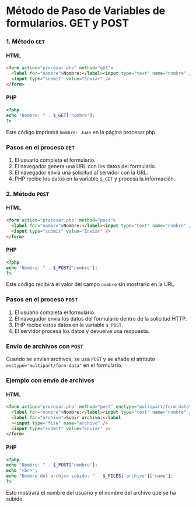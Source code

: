 # Método de Paso de Variables de formularios. GET y POST

### 1. Método `GET`

#### HTML

```html
<form action="procesar.php" method="get">
  <label for="nombre">Nombre:</label><input type="text" name="nombre" />
  <input type="submit" value="Enviar" />
</form>
```

#### PHP

```php
<?php
echo "Nombre: " . $_GET['nombre'];
?>
```

Este código imprimirá `Nombre: Juan` en la página procesar.php.

### Pasos en el proceso `GET`

1. El usuario completa el formulario.
2. El navegador genera una URL con los datos del formulario.
3. El navegador envía una solicitud al servidor con la URL.
4. PHP recibe los datos en la variable `$_GET` y procesa la información.

### 2. Método `POST`

#### HTML

```html
<form action="procesar.php" method="post">
  <label for="nombre">Nombre:</label><input type="text" name="nombre" />
  <input type="submit" value="Enviar" />
</form>
```

#### PHP

```php
<?php
echo "Nombre: " . $_POST['nombre'];
?>
```

Este código recibirá el valor del campo `nombre` sin mostrarlo en la URL.

### Pasos en el proceso `POST`

1. El usuario completa el formulario.
2. El navegador envía los datos del formulario dentro de la solicitud HTTP.
3. PHP recibe estos datos en la variable `$_POST`.
4. El servidor procesa los datos y devuelve una respuesta.

### Envío de archivos con `POST`

Cuando se envían archivos, se usa `POST` y se añade el atributo `enctype="multipart/form-data"` en el formulario.

### Ejemplo con envío de archivos

#### HTML

```html
<form action="procesar.php" method="post" enctype="multipart/form-data">
  <label for="nombre">Nombre:</label><input type="text" name="nombre" />
  <label for="archivo">Subir archivo:</label
  ><input type="file" name="archivo" />
  <input type="submit" value="Enviar" />
</form>
```

#### PHP

```php
<?php
echo "Nombre: " . $_POST['nombre'];
echo "<br>";
echo "Nombre del archivo subido: " . $_FILES['archivo']['name'];
?>
```

Esto mostrará el nombre del usuario y el nombre del archivo que se ha subido.
